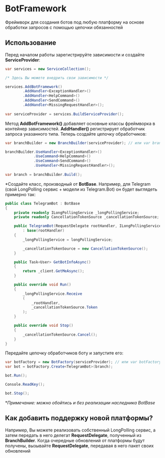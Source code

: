 # BotFramework
Фреймворк для создания ботов под любую платформу на основе обработки запросов с помощью цепочки обязанностей

## Использование
Перед началом работы зарегистрируйте зависимости и создайте **ServiceProvider**:
```csharp
var services = new ServiceCollection();

/* Здесь Вы можете внедрить свои зависимости */

services.AddBotFramework()
        .AddHandler<ExceptionHandler>()
        .AddHandler<HelpCommand>()
        .AddHandler<SendCommand>()
        .AddHandler<MissingRequestHandler>();
       
var serviceProvider = services.BuildServiceProvider();
```
Метод **AddBotFramework()** добавляет основные классы фреймворка в контейнер зависимостей. **AddHandler()** регистрирует обработчик запроса указанного типа.
Теперь создайте цепочку обработчиков:
```csharp
var branchBuilder = new BranchBuilder(serviceProvider); // или var branchBuilder = serviceProvider.GetRequiredService<IBranchBuilder>();

branchBuilder.UseHandler<ExceptionHandler>()
             .UseCommand<HelpCommand>()
             .UseCommand<SendCommand>()
             .UseHandler<MissingRequestHandler>();
             
var branch = branchBuilder.Build();
```
*Создайте класс, производный от **BotBase**. Например, для Telegram (свой LongPolling сервис + модели из Telegram.Bot) он будет выглядеть примерно так:
```csharp
public class TelegramBot : BotBase
{
    private readonly ILongPollingService _longPollingService;
    private readonly CancellationTokenSource _cancellationTokenSource;

    public TelegramBot(RequestDelegate rootHandler, ILongPollingService longPollingService) 
        : base(rootHandler)
    {
        _longPollingService = longPollingService;

        _cancellationTokenSource = new CancellationTokenSource();
    }

    public Task<User> GetBotInfoAsync()
    {
        return _client.GetMeAsync();
    }

    public override void Run()
    {
        _longPollingService.Receive
        (
            _rootHandler,
            _cancellationTokenSource.Token
        );
    }

    public override void Stop()
    {
        _cancellationTokenSource.Cancel();
    }
}
```
Передайте цепочку обработчиков боту и запустите его:
```csharp
var botFactory = new BotFactory(serviceProvider); // или var botFactory = serviceProvider.GetRequiredService<IBotFactory>();
var bot = botFactory.Create<TelegramBot>(branch);

bot.Run();

Console.ReadKey();

bot.Stop();
```
**Примечание: можно обойтись и без реализации наследника BotBase*

## Как добавить поддержку новой платформы?
Например, Вы можете реализовать собственный LongPolling сервис, а затем передать в него делегат **RequestDelegate**, полученный из **BranchBuilder**. Когда очередные обновлений от платформы будут получены, вызывайте **RequestDelegate**, передавая в него пакет своих обновлений
